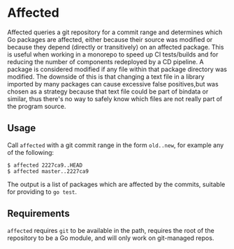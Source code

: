 # Affected

Affected queries a git repository for a commit range and determines which Go packages are affected, either because their source was modified or because they depend (directly or transitively) on an affected package. This is useful when working in a monorepo to speed up CI tests/builds and for reducing the number of components redeployed by a CD pipeline. A package is considered modified if any file within that package directory was modified. The downside of this is that changing a text file in a library imported by many packages can cause excessive false positives,but was chosen as a strategy because that text file could be part of bindata or similar, thus there's no way to safely know which files are not really part of the program source.

## Usage

Call `affected` with a git commit range in the form `old..new`, for example any of the following:
```
$ affected 2227ca9..HEAD
$ affected master..2227ca9
```

The output is a list of packages which are affected by the commits, suitable for providing to `go test`.

## Requirements

`affected` requires `git` to be available in the path, requires the root of the repository to be a Go module, and will only work on git-managed repos.
